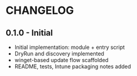 # CHANGELOG

## 0.1.0 - Initial
- Initial implementation: module + entry script
- DryRun and discovery implemented
- winget-based update flow scaffolded
- README, tests, Intune packaging notes added
